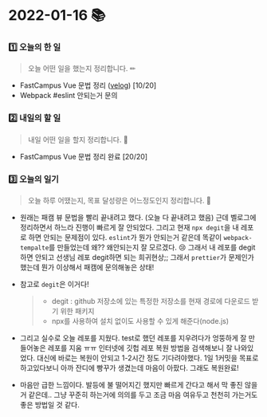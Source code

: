 # 2022-01-16 📚

### 1️⃣ 오늘의 한 일 

> 오늘 어떤 일을 했는지 정리합니다. ✏

- FastCampus Vue 문법 정리 ([velog](https://velog.io/@onehousesilver)) [10/20]
- Webpack #eslint 안되는거 문의 



### 2️⃣ 내일의 할 일

> 내일 어떤 일을 할지 정리합니다. 🌟

- FastCampus Vue 문법 정리 완료 [20/20]



### 3️⃣ 오늘의 일기

> 오늘 하루 어땠는지, 목표 달성량은 어느정도인지 정리합니다. 🎯



- 원래는 패캠 뷰 문법을 빨리 끝내려고 했다. (오늘 다 끝내려고 했음) 근데 벨로그에 정리하면서 하느라 진행이 빠르게 잘 안되었다. 그리고 현재 `npx degit`을 내 레포로 하면 안되는 문제점이 있다. `eslint`가 뭔가 안되는거 같은데 똑같이 `webpack-tempalte`를 만들었는데 왜?? 왜안되는지 잘 모르겠다. 😢 그래서 내 레포를 degit하면 안되고 선생님 레포 degit하면 되는 희귀현상;; 그래서 `prettier`가 문제인가 했는데 뭔가 이상해서 패캠에 문의해놓은 상태!

- 참고로 `degit`은 이거다!

  > - degit : github 저장소에 있는 특정한 저장소를 현재 경로에 다운로드 받기 위한 패키지
  > - npx를 사용하여 설치 없이도 사용할 수 있게 해준다(node.js)

- 그리고 실수로 오늘 레포를 지웠다. test로 했던 레포를 지우려다가 엉뚱하게 잘 만들어놓은 레포를 지움 ㅠㅠ 인터넷에 깃헙 레포 복원 방법을 검색해보니 잘 나와있었다. 대신에 바로는 복원이 안되고 1-2시간 정도 기다려야했다. 1일 1커밋을 목표로 하고있다보니 아까 잔디에 빵꾸가 생겼는데 마음이 아팠다. 그래도 복원완료!
- 마음만 급한 느낌이다. 발등에 불 떨어지긴 했지만 빠르게 간다고 해서 막 좋진 않을거 같은데.. 그냥 꾸준히 하는거에 의의를 두고 조금 마음 여유두고 천천히 가는거도 좋은 방법일 것 같다.

